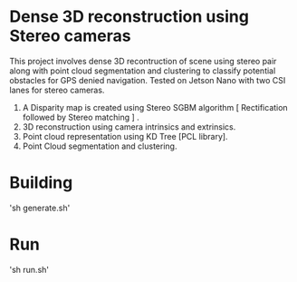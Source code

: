 # Dense 3D reconstruction using Stereo cameras
This project involves dense 3D recontruction of scene using stereo pair along with point cloud segmentation and clustering to classify potential obstacles for GPS denied navigation. 
Tested on Jetson Nano with two CSI lanes for stereo cameras.

1. A Disparity map is created using Stereo SGBM algorithm [ Rectification followed by Stereo matching ] . 
2. 3D reconstruction using camera intrinsics and extrinsics. 
3. Point cloud representation using KD Tree [PCL library].
4. Point Cloud segmentation and clustering.


# Building

 'sh generate.sh'

# Run

 'sh run.sh'


